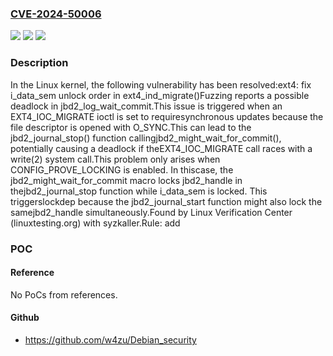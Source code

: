 ### [CVE-2024-50006](https://cve.mitre.org/cgi-bin/cvename.cgi?name=CVE-2024-50006)
![](https://img.shields.io/static/v1?label=Product&message=Linux&color=blue)
![](https://img.shields.io/static/v1?label=Version&message=1da177e4c3f4%3C%204192adefc9c5%20&color=brighgreen)
![](https://img.shields.io/static/v1?label=Vulnerability&message=n%2Fa&color=brighgreen)

### Description

In the Linux kernel, the following vulnerability has been resolved:ext4: fix i_data_sem unlock order in ext4_ind_migrate()Fuzzing reports a possible deadlock in jbd2_log_wait_commit.This issue is triggered when an EXT4_IOC_MIGRATE ioctl is set to requiresynchronous updates because the file descriptor is opened with O_SYNC.This can lead to the jbd2_journal_stop() function callingjbd2_might_wait_for_commit(), potentially causing a deadlock if theEXT4_IOC_MIGRATE call races with a write(2) system call.This problem only arises when CONFIG_PROVE_LOCKING is enabled. In thiscase, the jbd2_might_wait_for_commit macro locks jbd2_handle in thejbd2_journal_stop function while i_data_sem is locked. This triggerslockdep because the jbd2_journal_start function might also lock the samejbd2_handle simultaneously.Found by Linux Verification Center (linuxtesting.org) with syzkaller.Rule: add

### POC

#### Reference
No PoCs from references.

#### Github
- https://github.com/w4zu/Debian_security

